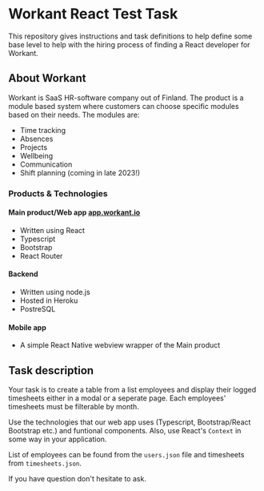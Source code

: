 # Workant React Test Task

This repository gives instructions and task definitions to help define some base level to help with the hiring process of finding a React developer for Workant.

## About Workant

Workant is SaaS HR-software company out of Finland. The product is a module based system where customers can choose specific modules based on their needs. The modules are:

- Time tracking
- Absences
- Projects
- Wellbeing
- Communication
- Shift planning (coming in late 2023!)

### Products & Technologies

#### Main product/Web app [app.workant.io](https://app.workant.io)

- Written using React
- Typescript
- Bootstrap
- React Router

#### Backend

- Written using node.js
- Hosted in Heroku
- PostreSQL

#### Mobile app

- A simple React Native webview wrapper of the Main product

## Task description

Your task is to create a table from a list employees and display their logged timesheets either in a modal or a seperate page. Each employees' timesheets must be filterable by month.

Use the technologies that our web app uses (Typescript, Bootstrap/React Bootstrap etc.) and funtional components. Also, use React's `Context` in some way in your application.

List of employees can be found from the `users.json` file and timesheets from `timesheets.json`.

If you have question don't hesitate to ask.
